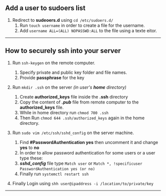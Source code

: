 ## Add a user to sudoers list <br />

1. Redirect to __sudeoers.d__ using ``` cd /etc/sudoers.d/ ``` <br />
    1. Run ``` touch username ``` in order to create a file for the username. <br />
    2. Add ``` username ALL=(ALL) NOPASSWD:ALL ``` to the file using a texte eitor. <br />

___

## How to securely ssh into your server <br />

1. Run ``` ssh-keygen ``` on the remote computer. <br />
    1. Specify private and public key folder and file names. <br />
    2. Provide __passphrase__ for the key <br />

2. Run ``` mkdir .ssh ``` on the server _(in user's __*home*__ directory)_ <br />
    1. Create __authorized_keys__ file inside the __.ssh__ directory <br />
    2. Copy the content of __*<keyname>.pub*__ file from remote computer to the __authorized_keys__ file.<br /> 
    3. While in home directory run ``` chmod 700 .ssh ``` <br />
    4. Then Run ``` chmod 644 .ssh/authorized_keys ``` again in the home directory.<br />

3. Run ``` sudo vim /etc/ssh/sshd_config ``` on the server machine. <br />
    1. Find __#PasswordAuthentication yes__ then uncomment it and change __yes__ to __no__ <br />
    2. In order to allow password authentication for some users or a user type these: <br />
    3. __*sshd_config*__ file type ``` Match user ``` or ``` Match *, !specificuser ``` <br />
    ``` PasswordAuthentication yes (or no) ``` <br />
    4. Finally run ``` systemctl restart ssh ```

4. Finally Login using ``` shh user@ipaddress -i /location/to/private/key ``` 

___